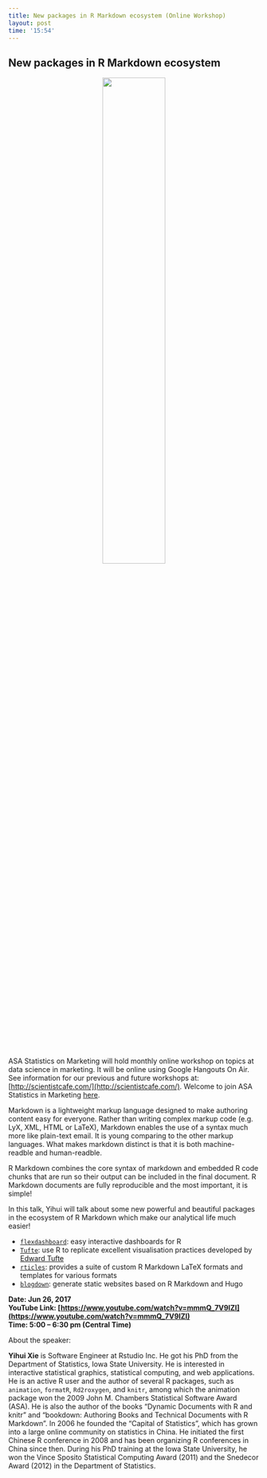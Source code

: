 ```yaml
---
title: New packages in R Markdown ecosystem (Online Workshop)
layout: post
time: '15:54'
---
```


## New packages in R Markdown ecosystem

<p align="center">
  <img src="http://linhui.org/images/Jokes/keep-calm-and-markdown.png"  width="50%" />
</p>

ASA Statistics on Marketing will hold monthly online workshop on topics at data science in marketing. 
It will be online using Google Hangouts On Air. See information for our previous and 
future workshops at: [http://scientistcafe.com/](http://scientistcafe.com/).  Welcome to join ASA Statistics in Marketing 
[here](http://community.amstat.org/statisticsinmarketingsection/home).  

Markdown is a lightweight markup language designed to make authoring content easy for everyone. Rather than writing complex
 markup code (e.g. LyX, XML, HTML or LaTeX), Markdown enables the use of a syntax much more like plain-text email. 
 It is young comparing to the other markup languages. What makes markdown distinct is that it is both machine-readble 
 and human-readble.

R Markdown combines the core syntax of markdown and embedded R code chunks that are run so their output can be 
included in the final document. R Markdown documents are fully reproducible and the most important, it is simple!
  
In this talk, Yihui will talk about some new powerful and beautiful packages in the ecosystem of R Markdown 
which make our analytical life much easier!
  
- [`flexdashboard`](http://rmarkdown.rstudio.com/flexdashboard/): easy interactive dashboards for R
- [`Tufte`](http://rstudio.github.io/tufte/): use R to replicate excellent visualisation practices developed by [Edward Tufte](http://www.edwardtufte.com/tufte/books_vdqi)
- [`rticles`](https://github.com/rstudio/rticles): provides a suite of custom R Markdown LaTeX formats and templates for various formats
- [`blogdown`](https://github.com/rstudio/blogdown): generate static websites based on R Markdown and Hugo

**Date: Jun 26,  2017**  
**YouTube Link: [https://www.youtube.com/watch?v=mmmQ_7V9IZI](https://www.youtube.com/watch?v=mmmQ_7V9IZI)**  
**Time: 5:00 – 6:30 pm (Central Time)**  

About the speaker: 

**Yihui Xie** is Software Engineer at Rstudio Inc. He got his PhD from the Department of Statistics, Iowa State University. 
He is interested in interactive statistical graphics, statistical computing, and web applications. 
He is an active R user and the author of several R packages, such as `animation`, `formatR`, `Rd2roxygen`, and `knitr`, 
among which the animation package won the 2009 John M. Chambers Statistical Software Award (ASA). 
He is also the author of the books “Dynamic Documents with R and knitr” and 
“bookdown: Authoring Books and Technical Documents with R Markdown”. In 2006 he founded the “Capital of Statistics”, 
which has grown into a large online community on statistics in China. He initiated the first Chinese R conference 
in 2008 and has been organizing R conferences in China since then. During his PhD training at the Iowa State University, 
he won the Vince Sposito Statistical Computing Award (2011) and the Snedecor Award (2012) in the Department of Statistics.